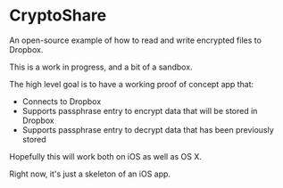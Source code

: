 CryptoShare
===========

An open-source example of how to read and write encrypted files to Dropbox.

This is a work in progress, and a bit of a sandbox.

The high level goal is to have a working proof of concept app that:

- Connects to Dropbox
- Supports passphrase entry to encrypt data that will be stored in Dropbox
- Supports passphrase entry to decrypt data that has been previously stored

Hopefully this will work both on iOS as well as OS X.

Right now, it's just a skeleton of an iOS app.
